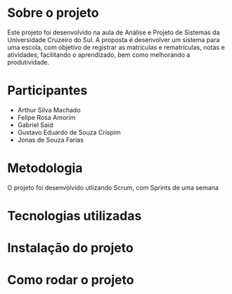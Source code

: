 # Sobre o projeto

Este projeto foi desenvolvido na aula de Análise e Projeto de Sistemas da Universidade Cruzeiro do Sul. A proposta é desenvolver um sistema para uma escola, com objetivo de registrar as matrículas e rematrículas, notas e atividades, facilitando o aprendizado, bem como melhorando a produtividade.

# Participantes

* Arthur Silva Machado
* Felipe Rosa Amorim
* Gabriel Said
* Gustavo Eduardo de Souza Crispim
* Jonas de Souza Farias

# Metodologia

O projeto foi desenvolvido utlizando Scrum, com Sprints de uma semana

# Tecnologias utilizadas

# Instalação do projeto

# Como rodar o projeto
